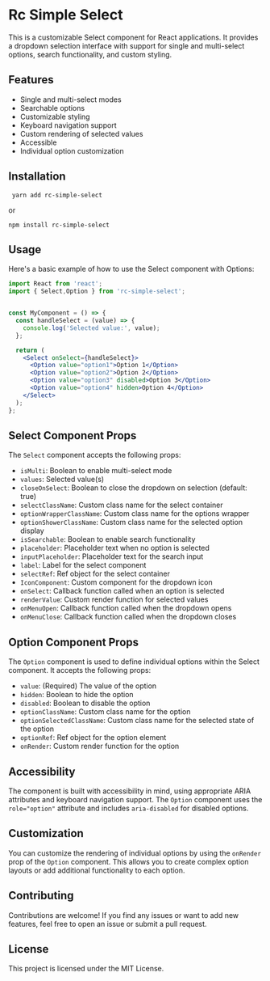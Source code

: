 # Rc Simple Select

This is a customizable Select component for React applications. It provides a dropdown selection interface with support for single and multi-select options, search functionality, and custom styling.

## Features

- Single and multi-select modes
- Searchable options
- Customizable styling
- Keyboard navigation support
- Custom rendering of selected values
- Accessible
- Individual option customization

## Installation

``` yarn add rc-simple-select``` 

or

``` npm install rc-simple-select ```

## Usage

Here's a basic example of how to use the Select component with Options:

```jsx
import React from 'react';
import { Select,Option } from 'rc-simple-select';


const MyComponent = () => {
  const handleSelect = (value) => {
    console.log('Selected value:', value);
  };

  return (
    <Select onSelect={handleSelect}>
      <Option value="option1">Option 1</Option>
      <Option value="option2">Option 2</Option>
      <Option value="option3" disabled>Option 3</Option>
      <Option value="option4" hidden>Option 4</Option>
    </Select>
  );
};
```

## Select Component Props

The `Select` component accepts the following props:

- `isMulti`: Boolean to enable multi-select mode
- `values`: Selected value(s)
- `closeOnSelect`: Boolean to close the dropdown on selection (default: true)
- `selectClassName`: Custom class name for the select container
- `optionWrapperClassName`: Custom class name for the options wrapper
- `optionShowerClassName`: Custom class name for the selected option display
- `isSearchable`: Boolean to enable search functionality
- `placeholder`: Placeholder text when no option is selected
- `inputPlaceholder`: Placeholder text for the search input
- `label`: Label for the select component
- `selectRef`: Ref object for the select container
- `IconComponent`: Custom component for the dropdown icon
- `onSelect`: Callback function called when an option is selected
- `renderValue`: Custom render function for selected values
- `onMenuOpen`: Callback function called when the dropdown opens
- `onMenuClose`: Callback function called when the dropdown closes

## Option Component Props

The `Option` component is used to define individual options within the Select component. It accepts the following props:

- `value`: (Required) The value of the option
- `hidden`: Boolean to hide the option
- `disabled`: Boolean to disable the option
- `optionClassName`: Custom class name for the option
- `optionSelectedClassName`: Custom class name for the selected state of the option
- `optionRef`: Ref object for the option element
- `onRender`: Custom render function for the option


## Accessibility

The component is built with accessibility in mind, using appropriate ARIA attributes and keyboard navigation support. The `Option` component uses the `role="option"` attribute and includes `aria-disabled` for disabled options.

## Customization

You can customize the rendering of individual options by using the `onRender` prop of the `Option` component. This allows you to create complex option layouts or add additional functionality to each option.

## Contributing

Contributions are welcome! If you find any issues or want to add new features, feel free to open an issue or submit a pull request.

## License

This project is licensed under the MIT License.